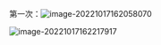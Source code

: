 第一次：![image-20221017162058070](https://figurebed-ladidol.oss-cn-chengdu.aliyuncs.com/img/image-20221017162058070.png)

![image-20221017162217917](https://figurebed-ladidol.oss-cn-chengdu.aliyuncs.com/img/image-20221017162217917.png)
